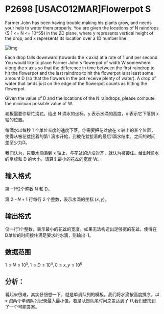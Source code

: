 # P2698 [USACO12MAR]Flowerpot S

Farmer John has been having trouble making his plants grow, and needs your help to water them properly. You are given the locations of N raindrops ($ 1  <= N <= 10^5$) in the 2D plane, where y represents vertical height of the drop, and x represents its location over a 1D number line:

![img](https://cdn.luogu.com.cn/upload/pic/9174.png)

Each drop falls downward (towards the x axis) at a rate of 1 unit per second. You would like to place Farmer John's flowerpot of width W somewhere along the x axis so that the difference in time between the first raindrop to hit the flowerpot and the last raindrop to hit the flowerpot is at least some amount D (so that the flowers in the pot receive plenty of water). A drop of water that lands just on the edge of the flowerpot counts as hitting the flowerpot.

Given the value of D and the locations of the N raindrops, please compute the minimum possible value of W.

老板需要你帮忙浇花。给出 N 滴水的坐标，y 表示水滴的高度，x 表示它下落到 x 轴的位置。

每滴水以每秒 1 个单位长度的速度下落。你需要把花盆放在 x 轴上的某个位置，使得从被花盆接着的第1 滴水开始，到被花盆接着的最后1滴水结束，之间的时间差至少为D。

我们认为，只要水滴落到 x 轴上，与花盆的边沿对齐，就认为被接住。给出N滴水的坐标和 D 的大小，请算出最小的花盆的宽度 W。

## 输入格式

第一行2个整数 N 和 D。

第 $2\cdots N+1$ 行每行 2 个整数，表示水滴的坐标 $(x,y)$。

## 输出格式

仅一行1个整数，表示最小的花盆的宽度。如果无法构造出足够宽的花盆，使得在D单位的时间接住满足要求的水滴，则输出-1。

## 数据范围

$1 \leq N \leq 10^5,1 \leq D \leq 10^6,0 \leq x,y \leq 10^6$

## 分析：

看起来很难，其实仔细想一下，就是单调队列的模板，我们将水滴按高度排序，以 x 跑两个单调队列记录最大最小值，若是队首队尾时间之差达到了 $D$,我们便找到了一个可能答案。